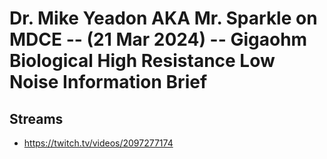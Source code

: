 # Dr. Mike Yeadon AKA Mr. Sparkle on MDCE -- (21 Mar 2024) -- Gigaohm Biological High Resistance Low Noise Information Brief

## Streams
- https://twitch.tv/videos/2097277174

